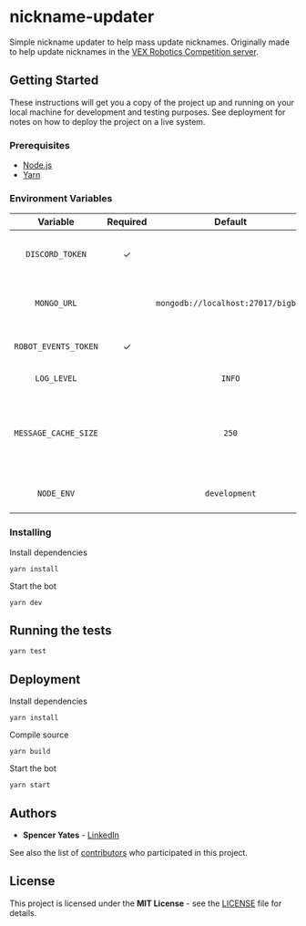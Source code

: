 # nickname-updater

Simple nickname updater to help mass update nicknames.
Originally made to help update nicknames in the [VEX Robotics Competition server](https://discord.gg/vrc).

## Getting Started

These instructions will get you a copy of the project up and running on your local machine for development and testing purposes. See deployment for notes on how to deploy the project on a live system.

### Prerequisites

- [Node.js](https://nodejs.org/)
- [Yarn](https://yarnpkg.com/)

### Environment Variables

|       Variable       | Required |              Default               |                              Description                               |
| :------------------: | :------: | :--------------------------------: | :--------------------------------------------------------------------: |
|   `DISCORD_TOKEN`    |    ✓     |                                    |              Token of the Discord account to log in with               |
|     `MONGO_URL`      |          | `mongodb://localhost:27017/bigbro` |                     MongoDB server connection URI                      |
| `ROBOT_EVENTS_TOKEN` |    ✓     |                                    |                         Robot Events API token                         |
|     `LOG_LEVEL`      |          |               `INFO`               |                           Minimum log level                            |
| `MESSAGE_CACHE_SIZE` |          |               `250`                | Maximum number of messages (including all pinned) to cache per channel |
|      `NODE_ENV`      |          |           `development`            |                    Node.JS application environment                     |

### Installing

Install dependencies

```sh-session
yarn install
```

Start the bot

```sh-session
yarn dev
```

## Running the tests

```sh-session
yarn test
```

## Deployment

Install dependencies

```sh-session
yarn install
```

Compile source

```sh-session
yarn build
```

Start the bot

```sh-session
yarn start
```

## Authors

- **Spencer Yates** - [LinkedIn](https://www.linkedin.com/in/spencer-yates-)

See also the list of [contributors](https://github.com/sdy329/kvs-bot/contributors) who participated in this project.

## License

This project is licensed under the **MIT License** - see the [LICENSE](LICENSE) file for details.
